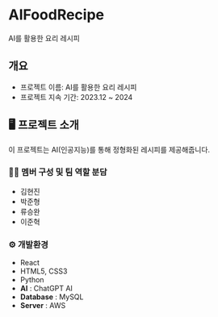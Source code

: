 # AIFoodRecipe
AI를 활용한 요리 레시피

## 개요
- 프로젝트 이름: AI를 활용한 요리 레시피
- 프로젝트 지속 기간: 2023.12 ~ 2024

## 🖥 프로젝트 소개
이 프로젝트는 AI(인공지능)를 통해 정형화된 레시피를 제공해줍니다.
<br>

### 🧑‍💻 멤버 구성 및 팀 역할 분담
 - 김현진
 - 박준형
 - 류승완
 - 이준혁

### ⚙️ 개발환경
 - React
 - HTML5, CSS3
 - Python
 - **AI** : ChatGPT AI
 - **Database** : MySQL
 - **Server** : AWS
